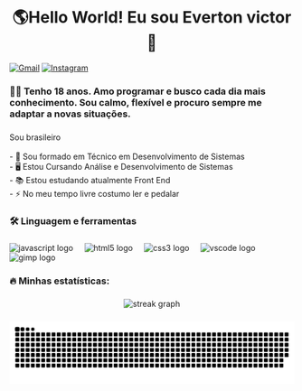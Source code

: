 
###

<h1 align="center">🌎Hello World! Eu sou Everton victor 👋</h1>

[![Gmail](https://img.shields.io/badge/Gmail-D14836?style=for-the-badge&logo=gmail&logoColor=white)](mailto:evertonvictorpe@gmail.com)
[![Instagram](https://img.shields.io/badge/Instagram-E4405F?style=for-the-badge&logo=instagram&logoColor=white)](https://www.instagram.com/evertonvictor._/)

###

<h3 align="left">👩‍💻  Tenho 18 anos. Amo programar e busco cada dia mais conhecimento. Sou calmo, flexível e procuro sempre me adaptar a novas situações.</h3>

###

<p align="left">Sou brasileiro<br><br>- 🔭 Sou formado em Técnico em Desenvolvimento de Sistemas<br>- 🖥️ Estou Cursando Análise e Desenvolvimento de Sistemas<br>- 📚 Estou estudando atualmente Front End<br>- ⚡ No meu tempo livre costumo ler e pedalar</p>

###

<h3 align="left">🛠 Linguagem e ferramentas</h3>

###

<div align="left">
  <img src="https://cdn.jsdelivr.net/gh/devicons/devicon/icons/javascript/javascript-original.svg" height="40" alt="javascript logo"  />
  <img width="12" />
  <img src="https://cdn.jsdelivr.net/gh/devicons/devicon/icons/html5/html5-original.svg" height="40" alt="html5 logo"  />
  <img width="12" />
  <img src="https://cdn.jsdelivr.net/gh/devicons/devicon/icons/css3/css3-original.svg" height="40" alt="css3 logo"  />
  <img width="12" />
  <img src="https://cdn.jsdelivr.net/gh/devicons/devicon/icons/vscode/vscode-original.svg" height="40" alt="vscode logo"  />
  <img width="12" />
  <img src="https://cdn.jsdelivr.net/gh/devicons/devicon/icons/gimp/gimp-original.svg" height="40" alt="gimp logo"  />
</div>

###

<h3 align="left">🔥   Minhas estatísticas:</h3>

###

<div align="center">
  <img src="https://streak-stats.demolab.com?user=EvertonBr16&locale=en&mode=daily&theme=dark&hide_border=false&border_radius=5&order=3" height="220" alt="streak graph"  />
</div>

###

<img src="https://raw.githubusercontent.com/EvertonBr16/EvertonBr16/output/snake.svg" alt="Snake animation" />

###
